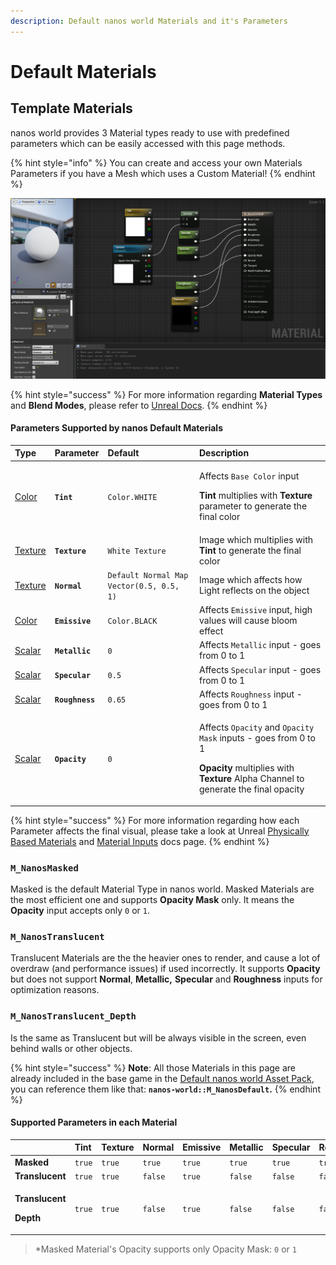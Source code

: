 ```yaml
---
description: Default nanos world Materials and it's Parameters
---
```


# Default Materials

## Template Materials

nanos world provides 3 Material types ready to use with predefined parameters which can be easily accessed with this page methods.

{% hint style="info" %}
You can create and access your own Materials Parameters if you have a Mesh which uses a Custom Material!
{% endhint %}

![](../../.gitbook/assets/image%20%2864%29.png)

{% hint style="success" %}
For more information regarding **Material Types** and **Blend Modes**, please refer to [Unreal Docs](https://docs.unrealengine.com/4.26/en-US/RenderingAndGraphics/Materials/MaterialProperties/BlendModes/).
{% endhint %}

#### Parameters Supported by nanos Default Materials <a id="parameters-supported-by-nanos-default-materials"></a>

<table>
  <thead>
    <tr>
      <th style="text-align:left">Type</th>
      <th style="text-align:left">Parameter</th>
      <th style="text-align:left">Default</th>
      <th style="text-align:left">Description</th>
    </tr>
  </thead>
  <tbody>
    <tr>
      <td style="text-align:left"><a href="../../scripting-reference/classes/base-classes/paintable.md#setmaterialcolorparameter">&#x200B;Color&#x200B;</a>
      </td>
      <td style="text-align:left"><b><code>Tint</code></b>
      </td>
      <td style="text-align:left"><code>Color.WHITE</code>
      </td>
      <td style="text-align:left">
        <p>Affects <code>Base Color</code> input</p>
        <p><b>Tint</b> multiplies with <b>Texture</b> parameter to generate the final
          color</p>
      </td>
    </tr>
    <tr>
      <td style="text-align:left"><a href="../../scripting-reference/classes/base-classes/paintable.md#setmaterialtextureparameter">Texture</a>
      </td>
      <td style="text-align:left"><b><code>Texture</code></b>
      </td>
      <td style="text-align:left"><code>White Texture</code>
      </td>
      <td style="text-align:left">Image which multiplies with <b>Tint</b> to generate the final color</td>
    </tr>
    <tr>
      <td style="text-align:left"><a href="../../scripting-reference/classes/base-classes/paintable.md#setmaterialtextureparameter">Texture</a>
      </td>
      <td style="text-align:left"><b><code>Normal</code></b>
      </td>
      <td style="text-align:left"><code>Default Normal Map Vector(0.5, 0.5, 1)</code>
      </td>
      <td style="text-align:left">Image which affects how Light reflects on the object</td>
    </tr>
    <tr>
      <td style="text-align:left">&#x200B;&#x200B;<a href="../../scripting-reference/classes/base-classes/paintable.md#setmaterialcolorparameter">&#x200B;Color&#x200B;</a>
      </td>
      <td style="text-align:left"><b><code>Emissive</code></b>
      </td>
      <td style="text-align:left"><code>Color.BLACK</code>
      </td>
      <td style="text-align:left">Affects <code>Emissive</code> input, high values will cause bloom effect</td>
    </tr>
    <tr>
      <td style="text-align:left"><a href="../../scripting-reference/classes/base-classes/paintable.md#setmaterialscalarparameter">Scalar</a>&#x200B;</td>
      <td
      style="text-align:left"><b><code>Metallic</code></b>
        </td>
        <td style="text-align:left"><code>0</code>
        </td>
        <td style="text-align:left">Affects <code>Metallic</code> input - goes from 0 to 1</td>
    </tr>
    <tr>
      <td style="text-align:left"><a href="../../scripting-reference/classes/base-classes/paintable.md#setmaterialscalarparameter">Scalar</a>
      </td>
      <td style="text-align:left"><b><code>Specular</code></b>
      </td>
      <td style="text-align:left"><code>0.5</code>
      </td>
      <td style="text-align:left">Affects <code>Specular</code> input - goes from 0 to 1</td>
    </tr>
    <tr>
      <td style="text-align:left"><a href="../../scripting-reference/classes/base-classes/paintable.md#setmaterialscalarparameter">Scalar</a>
      </td>
      <td style="text-align:left"><b><code>Roughness</code></b>
      </td>
      <td style="text-align:left"><code>0.65</code>
      </td>
      <td style="text-align:left">Affects <code>Roughness</code> input - goes from 0 to 1</td>
    </tr>
    <tr>
      <td style="text-align:left"><a href="../../scripting-reference/classes/base-classes/paintable.md#setmaterialscalarparameter">Scalar</a>
      </td>
      <td style="text-align:left"><b><code>Opacity</code></b>
      </td>
      <td style="text-align:left"><code>0</code>
      </td>
      <td style="text-align:left">
        <p>Affects <code>Opacity</code> and <code>Opacity Mask</code> inputs - goes from
          0 to 1</p>
        <p><b>Opacity</b> multiplies with <b>Texture</b> Alpha Channel to generate the
          final opacity</p>
      </td>
    </tr>
  </tbody>
</table>

{% hint style="success" %}
For more information regarding how each Parameter affects the final visual, please take a look at Unreal [Physically Based Materials](https://docs.unrealengine.com/4.26/en-US/RenderingAndGraphics/Materials/PhysicallyBased/) and [Material Inputs](https://docs.unrealengine.com/4.26/en-US/RenderingAndGraphics/Materials/MaterialInputs/) docs page.
{% endhint %}

### `M_NanosMasked`

Masked is the default Material Type in nanos world. Masked Materials are the most efficient one and supports **Opacity Mask** only. It means the **Opacity** input accepts only `0` or `1`.

### **`M_NanosTranslucent`**

Translucent Materials are the the heavier ones to render, and cause a lot of overdraw \(and performance issues\) if used incorrectly. It supports **Opacity** but does not support **Normal**, **Metallic,** **Specular** and **Roughness** inputs for optimization reasons.

### **`M_NanosTranslucent_Depth`**

Is the same as Translucent but will be always visible in the screen, even behind walls or other objects.

{% hint style="success" %}
**Note**: All those Materials in this page are already included in the base game in the [Default nanos world Asset Pack](./), you can reference them like that: **`nanos-world::M_NanosDefault`.**
{% endhint %}

#### Supported Parameters in each Material

<table>
  <thead>
    <tr>
      <th style="text-align:left"></th>
      <th style="text-align:left">Tint</th>
      <th style="text-align:left">Texture</th>
      <th style="text-align:left">Normal</th>
      <th style="text-align:left">Emissive</th>
      <th style="text-align:left">Metallic</th>
      <th style="text-align:left">Specular</th>
      <th style="text-align:left">Roughness</th>
      <th style="text-align:left">Opacity</th>
    </tr>
  </thead>
  <tbody>
    <tr>
      <td style="text-align:left"><b>Masked</b>
      </td>
      <td style="text-align:left"><code>true</code>
      </td>
      <td style="text-align:left"><code>true</code>
      </td>
      <td style="text-align:left"><code>true</code>
      </td>
      <td style="text-align:left"><code>true</code>
      </td>
      <td style="text-align:left"><code>true</code>
      </td>
      <td style="text-align:left"><code>true</code>
      </td>
      <td style="text-align:left"><code>true</code>
      </td>
      <td style="text-align:left"><code>true*</code>
      </td>
    </tr>
    <tr>
      <td style="text-align:left"><b>Translucent</b>
      </td>
      <td style="text-align:left"><code>true</code>
      </td>
      <td style="text-align:left"><code>true</code>
      </td>
      <td style="text-align:left"><code>false</code>
      </td>
      <td style="text-align:left"><code>true</code>
      </td>
      <td style="text-align:left"><code>false</code>
      </td>
      <td style="text-align:left"><code>false</code>
      </td>
      <td style="text-align:left"><code>false</code>
      </td>
      <td style="text-align:left"><code>true</code>
      </td>
    </tr>
    <tr>
      <td style="text-align:left">
        <p><b>Translucent</b>
        </p>
        <p><b>Depth</b>
        </p>
      </td>
      <td style="text-align:left"><code>true</code>
      </td>
      <td style="text-align:left"><code>true</code>
      </td>
      <td style="text-align:left"><code>false</code>
      </td>
      <td style="text-align:left"><code>true</code>
      </td>
      <td style="text-align:left"><code>false</code>
      </td>
      <td style="text-align:left"><code>false</code>
      </td>
      <td style="text-align:left"><code>false</code>
      </td>
      <td style="text-align:left"><code>true</code>
      </td>
    </tr>
  </tbody>
</table>

> \*Masked Material's Opacity supports only Opacity Mask: `0` or `1`

